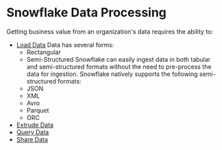 # Snowflake Data Processing

Getting business value from an organization's data requires the ability to:
- [Load Data](./data-processing/loading-data/LoadingData.MD)
Data has several forms:
  - Rectangular
  - Semi-Structured
Snowflake can easily ingest data in both tabular and semi-structured formats without the need to pre-process the data for ingestion.  Snowflake natively supports the following semi-structured formats:
  - JSON
  - XML
  - Avro
  - Parquet
  - ORC
- [Extrude Data](./data-processing/loading-data/ExtrudingData.MD)
- [Query Data](./data-processing/query-data/Query.MD)
- [Share Data](./data-processing/sharing-data/SharingData.MD)
